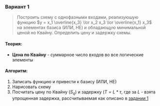 ### Вариант 1
> Построить схему с однофазными входами, реализуюшую функцию $y = x_1 \overline{x_3} \lor x_2 x_3 \lor \overline{x_1} x_3$ на элементах базиса (ИЛИ, НЕ) и обладающую минимальной ценой но Квайну. Определить цену и задержку схемы.
#### Теория:
- **Цена по Квайну** - суммарное число входов во все логические элементы
#### Алгоритм:
1. Записать функцию и привести к базису (ИЛИ, НЕ)
2. Нарисовать схему
3. Посчитать цену по Квайну ($S_q$) и задержку ($T = L*\tau$, где за $L$ - взята упрощенная задержка, рассчитываемая как описано в [задании 1](Задание%201.md)
